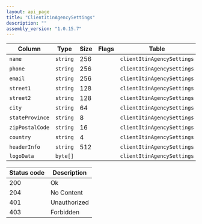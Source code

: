 ```yaml
---
layout: api_page
title: "ClientItinAgencySettings"
description: ""
assembly_version: "1.0.15.7"
---
```




| Column | Type | Size | Flags | Table | Description |
| ------ | ---- | ---- | ----- | ----- | ----------- |
| `name` | `string` | 256 |  | `clientItinAgencySettings` | 
| `phone` | `string` | 256 |  | `clientItinAgencySettings` | 
| `email` | `string` | 256 |  | `clientItinAgencySettings` | 
| `street1` | `string` | 128 |  | `clientItinAgencySettings` | 
| `street2` | `string` | 128 |  | `clientItinAgencySettings` | 
| `city` | `string` | 64 |  | `clientItinAgencySettings` | 
| `stateProvince` | `string` | 8 |  | `clientItinAgencySettings` | 
| `zipPostalCode` | `string` | 16 |  | `clientItinAgencySettings` | 
| `country` | `string` | 4 |  | `clientItinAgencySettings` | 
| `headerInfo` | `string` | 512 |  | `clientItinAgencySettings` | 
| `logoData` | `byte[]` |  |  | `clientItinAgencySettings` | 

| Status code | Description |
| ----------- | ----------- |
| 200 | Ok |
| 204 | No Content |
| 401 | Unauthorized |
| 403 | Forbidden |



